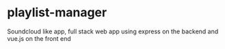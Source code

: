 # playlist-manager
Soundcloud like app, full stack web app using express on the backend and vue.js on the front end
